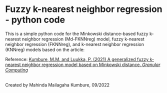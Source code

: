 # Fuzzy k-nearest neighbor regression - python code

This is a simple python code for the Minkowski distance-based fuzzy k-nearest neighbor regression (Md-FKNNreg) model, 
fuzzy k-nearest neighbor regression (FKNNreg), and k-nearest neighbor regression (KNNreg) models
based on the article: 

Reference:
    [Kumbure, M.M. and Luukka, P. (2021) A generalized fuzzy k-nearest neighbor regression model based on Minkowski distance. *Granular Computing*](https://doi.org/10.1007/s41066-021-00288-w)<br/>
<br/>

Created by Mahinda Mailagaha Kumbure, 09/2022 
